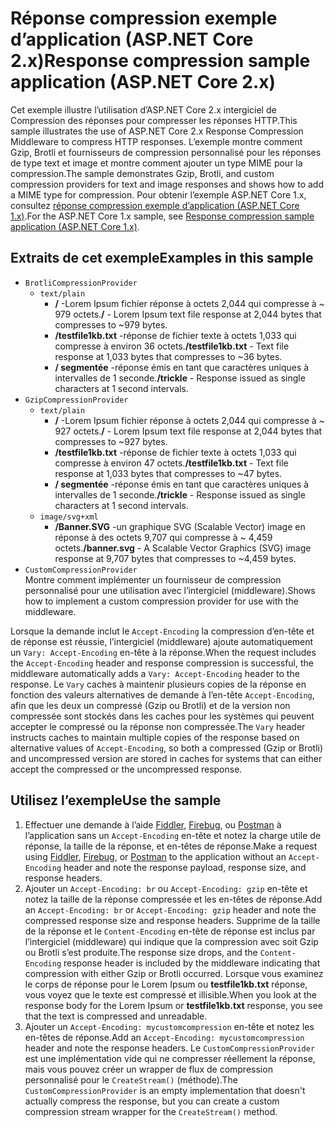 # <a name="response-compression-sample-application-aspnet-core-2x"></a><span data-ttu-id="7a057-101">Réponse compression exemple d’application (ASP.NET Core 2.x)</span><span class="sxs-lookup"><span data-stu-id="7a057-101">Response compression sample application (ASP.NET Core 2.x)</span></span>

<span data-ttu-id="7a057-102">Cet exemple illustre l’utilisation d’ASP.NET Core 2.x intergiciel de Compression des réponses pour compresser les réponses HTTP.</span><span class="sxs-lookup"><span data-stu-id="7a057-102">This sample illustrates the use of ASP.NET Core 2.x Response Compression Middleware to compress HTTP responses.</span></span> <span data-ttu-id="7a057-103">L’exemple montre comment Gzip, Brotli et fournisseurs de compression personnalisé pour les réponses de type text et image et montre comment ajouter un type MIME pour la compression.</span><span class="sxs-lookup"><span data-stu-id="7a057-103">The sample demonstrates Gzip, Brotli, and custom compression providers for text and image responses and shows how to add a MIME type for compression.</span></span> <span data-ttu-id="7a057-104">Pour obtenir l’exemple ASP.NET Core 1.x, consultez [réponse compression exemple d’application (ASP.NET Core 1.x)](https://github.com/aspnet/AspNetCore.Docs/tree/master/aspnetcore/performance/response-compression/samples/1.x).</span><span class="sxs-lookup"><span data-stu-id="7a057-104">For the ASP.NET Core 1.x sample, see [Response compression sample application (ASP.NET Core 1.x)](https://github.com/aspnet/AspNetCore.Docs/tree/master/aspnetcore/performance/response-compression/samples/1.x).</span></span>

## <a name="examples-in-this-sample"></a><span data-ttu-id="7a057-105">Extraits de cet exemple</span><span class="sxs-lookup"><span data-stu-id="7a057-105">Examples in this sample</span></span>

* `BrotliCompressionProvider`
  * `text/plain`
    * <span data-ttu-id="7a057-106">**/** -Lorem Ipsum fichier réponse à octets 2,044 qui compresse à ~ 979 octets.</span><span class="sxs-lookup"><span data-stu-id="7a057-106">**/** - Lorem Ipsum text file response at 2,044 bytes that compresses to ~979 bytes.</span></span>
    * <span data-ttu-id="7a057-107">**/testfile1kb.txt** -réponse de fichier texte à octets 1,033 qui compresse à environ 36 octets.</span><span class="sxs-lookup"><span data-stu-id="7a057-107">**/testfile1kb.txt** - Text file response at 1,033 bytes that compresses to ~36 bytes.</span></span>
    * <span data-ttu-id="7a057-108">**/ segmentée** -réponse émis en tant que caractères uniques à intervalles de 1 seconde.</span><span class="sxs-lookup"><span data-stu-id="7a057-108">**/trickle** - Response issued as single characters at 1 second intervals.</span></span>
* `GzipCompressionProvider`
  * `text/plain`
    * <span data-ttu-id="7a057-109">**/** -Lorem Ipsum fichier réponse à octets 2,044 qui compresse à ~ 927 octets.</span><span class="sxs-lookup"><span data-stu-id="7a057-109">**/** - Lorem Ipsum text file response at 2,044 bytes that compresses to ~927 bytes.</span></span>
    * <span data-ttu-id="7a057-110">**/testfile1kb.txt** -réponse de fichier texte à octets 1,033 qui compresse à environ 47 octets.</span><span class="sxs-lookup"><span data-stu-id="7a057-110">**/testfile1kb.txt** - Text file response at 1,033 bytes that compresses to ~47 bytes.</span></span>
    * <span data-ttu-id="7a057-111">**/ segmentée** -réponse émis en tant que caractères uniques à intervalles de 1 seconde.</span><span class="sxs-lookup"><span data-stu-id="7a057-111">**/trickle** - Response issued as single characters at 1 second intervals.</span></span>
  * `image/svg+xml`
    * <span data-ttu-id="7a057-112">**/Banner.SVG** -un graphique SVG (Scalable Vector) image en réponse à des octets 9,707 qui compresse à ~ 4,459 octets.</span><span class="sxs-lookup"><span data-stu-id="7a057-112">**/banner.svg** - A Scalable Vector Graphics (SVG) image response at 9,707 bytes that compresses to ~4,459 bytes.</span></span>
* `CustomCompressionProvider`<br><span data-ttu-id="7a057-113">Montre comment implémenter un fournisseur de compression personnalisé pour une utilisation avec l’intergiciel (middleware).</span><span class="sxs-lookup"><span data-stu-id="7a057-113">Shows how to implement a custom compression provider for use with the middleware.</span></span>

<span data-ttu-id="7a057-114">Lorsque la demande inclut le `Accept-Encoding` la compression d’en-tête et de réponse est réussie, l’intergiciel (middleware) ajoute automatiquement un `Vary: Accept-Encoding` en-tête à la réponse.</span><span class="sxs-lookup"><span data-stu-id="7a057-114">When the request includes the `Accept-Encoding` header and response compression is successful, the middleware automatically adds a `Vary: Accept-Encoding` header to the response.</span></span> <span data-ttu-id="7a057-115">Le `Vary` caches à maintenir plusieurs copies de la réponse en fonction des valeurs alternatives de demande à l’en-tête `Accept-Encoding`, afin que les deux un compressé (Gzip ou Brotli) et de la version non compressée sont stockés dans les caches pour les systèmes qui peuvent accepter le compressé ou la réponse non compressée.</span><span class="sxs-lookup"><span data-stu-id="7a057-115">The `Vary` header instructs caches to maintain multiple copies of the response based on alternative values of `Accept-Encoding`, so both a compressed (Gzip or Brotli) and uncompressed version are stored in caches for systems that can either accept the compressed or the uncompressed response.</span></span>

## <a name="use-the-sample"></a><span data-ttu-id="7a057-116">Utilisez l’exemple</span><span class="sxs-lookup"><span data-stu-id="7a057-116">Use the sample</span></span>

1. <span data-ttu-id="7a057-117">Effectuer une demande à l’aide [Fiddler](https://www.telerik.com/fiddler), [Firebug](https://getfirebug.com/), ou [Postman](https://www.getpostman.com/) à l’application sans un `Accept-Encoding` en-tête et notez la charge utile de réponse, la taille de la réponse, et en-têtes de réponse.</span><span class="sxs-lookup"><span data-stu-id="7a057-117">Make a request using [Fiddler](https://www.telerik.com/fiddler), [Firebug](https://getfirebug.com/), or [Postman](https://www.getpostman.com/) to the application without an `Accept-Encoding` header and note the response payload, response size, and response headers.</span></span>
1. <span data-ttu-id="7a057-118">Ajouter un `Accept-Encoding: br` ou `Accept-Encoding: gzip` en-tête et notez la taille de la réponse compressée et les en-têtes de réponse.</span><span class="sxs-lookup"><span data-stu-id="7a057-118">Add an `Accept-Encoding: br` or `Accept-Encoding: gzip` header and note the compressed response size and response headers.</span></span> <span data-ttu-id="7a057-119">Supprime de la taille de la réponse et le `Content-Encoding` en-tête de réponse est inclus par l’intergiciel (middleware) qui indique que la compression avec soit Gzip ou Brotli s’est produite.</span><span class="sxs-lookup"><span data-stu-id="7a057-119">The response size drops, and the `Content-Encoding` response header is included by the middleware indicating that compression with either Gzip or Brotli occurred.</span></span> <span data-ttu-id="7a057-120">Lorsque vous examinez le corps de réponse pour le Lorem Ipsum ou **testfile1kb.txt** réponse, vous voyez que le texte est compressé et illisible.</span><span class="sxs-lookup"><span data-stu-id="7a057-120">When you look at the response body for the Lorem Ipsum or **testfile1kb.txt** response, you see that the text is compressed and unreadable.</span></span>
1. <span data-ttu-id="7a057-121">Ajouter un `Accept-Encoding: mycustomcompression` en-tête et notez les en-têtes de réponse.</span><span class="sxs-lookup"><span data-stu-id="7a057-121">Add an `Accept-Encoding: mycustomcompression` header and note the response headers.</span></span> <span data-ttu-id="7a057-122">Le `CustomCompressionProvider` est une implémentation vide qui ne compresser réellement la réponse, mais vous pouvez créer un wrapper de flux de compression personnalisé pour le `CreateStream()` (méthode).</span><span class="sxs-lookup"><span data-stu-id="7a057-122">The `CustomCompressionProvider` is an empty implementation that doesn't actually compress the response, but you can create a custom compression stream wrapper for the `CreateStream()` method.</span></span>
